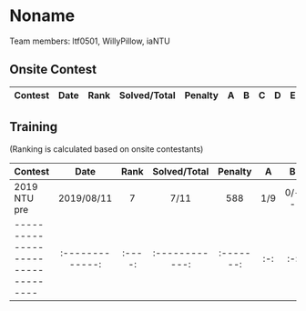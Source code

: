 Noname
================

Team members: ltf0501, WillyPillow, iaNTU

## Onsite Contest
| Contest                          | Date          | Rank | Solved/Total | Penalty | A | B | C | D | E | F | G | H | I | J | K | L | M |
|----------------------------------|:-------------:|:----:|:------------:|:-------:|:-:|:-:|:-:|:-:|:-:|:-:|:-:|:-:|:-:|:-:|:-:|:-:|:-:|

## Training
(Ranking is calculated based on onsite contestants)

| Contest                          | Date          | Rank | Solved/Total | Penalty | A | B | C | D | E | F | G | H | I | J | K | L | M |
|----------------------------------|:-------------:|:----:|:------------:|:-------:|:-:|:-:|:-:|:-:|:-:|:-:|:-:|:-:|:-:|:-:|:-:|:-:|:-:|
| 2019 NTU pre                          | 2019/08/11          | 7 | 7/11 | 588 | 1/9 | 0/-- | 5/-- | 6/-- | 0/6 | 0/-- | 2/45 | 0/38 | 0/21 | 0/111 | 4/218 | x | x |
|----------------------------------|:-------------:|:----:|:------------:|:-------:|:-:|:-:|:-:|:-:|:-:|:-:|:-:|:-:|:-:|:-:|:-:|:-:|:-:|

